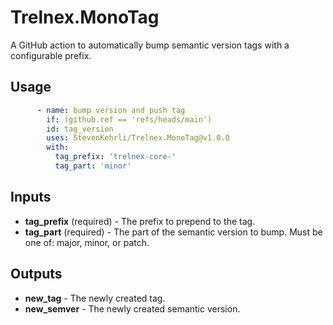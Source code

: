 # Trelnex.MonoTag

A GitHub action to automatically bump semantic version tags with a configurable prefix.

## Usage

```yaml
      - name: bump version and push tag
        if: (github.ref == 'refs/heads/main')
        id: tag_version
        uses: StevenKehrli/Trelnex.MonoTag@v1.0.0
        with:
          tag_prefix: 'trelnex-core-'
          tag_part: 'minor'
```

## Inputs

- **tag_prefix** (required) - The prefix to prepend to the tag.
- **tag_part** (required) - The part of the semantic version to bump. Must be one of: major, minor, or patch.

## Outputs

- **new_tag** - The newly created tag.
- **new_semver** - The newly created semantic version.
